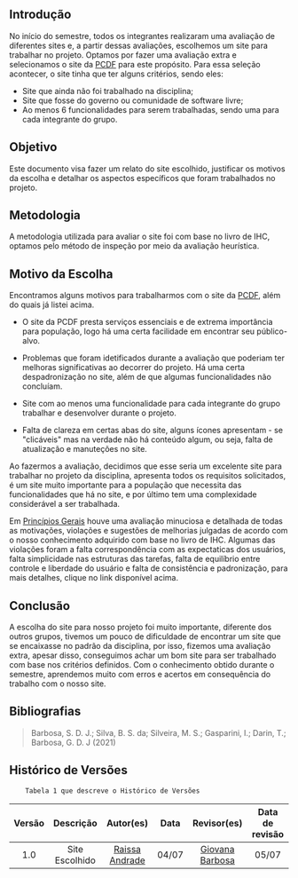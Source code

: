 ## Introdução 
No início do semestre, todos os integrantes realizaram uma avaliação de diferentes sites e, a partir dessas avaliações, escolhemos um site para trabalhar no projeto. Optamos por fazer uma avaliação extra e selecionamos o site da [PCDF](https://www.pcdf.df.gov.br) para este propósito. Para essa seleção acontecer, o site tinha que ter alguns critérios, sendo eles: 

- Site que ainda não foi trabalhado na disciplina;
- Site que fosse do governo ou comunidade de software livre;
- Ao menos 6 funcionalidades para serem trabalhadas, sendo uma para cada integrante do grupo.

## Objetivo
Este documento visa fazer um relato do site escolhido, justificar os motivos da escolha e detalhar os aspectos específicos que foram trabalhados no projeto.

## Metodologia 
A metodologia utilizada para avaliar o site foi com base no livro de IHC, optamos pelo método de inspeção por meio da avaliação heurística.

## Motivo da Escolha

Encontramos alguns motivos para trabalharmos com o site da [PCDF](https://www.pcdf.df.gov.br), além do quais já listei acima. 

- O site da PCDF presta serviços essenciais e de extrema importância para população, logo há uma certa facilidade em encontrar seu público-alvo.

- Problemas que foram idetificados durante a avaliação que poderiam ter melhoras significativas ao decorrer do projeto. Há uma certa despadronização no site, além de que algumas funcionalidades não concluíam.

- Site com ao menos uma funcionalidade para cada integrante do grupo trabalhar e desenvolver durante o projeto.

- Falta de clareza em certas abas do site, alguns ícones apresentam - se "clicáveis" mas na verdade não há conteúdo algum, ou seja, falta de atualização e manuteções no site.

Ao fazermos a avaliação, decidimos que esse seria um excelente site para trabalhar no projeto da disciplina, apresenta todos os requisitos solicitados, é um site muito importante para a população que necessita das funcionalidades que há no site, e por último tem uma complexidade considerável a ser trabalhada. 

Em [Princípios Gerais](../analise_requisitos2/principios_gerais.md) houve uma avaliação minuciosa e detalhada de todas as motivações, violações e sugestões de melhorias julgadas de acordo com o nosso conhecimento adquirido com base no livro de IHC. Algumas das violações foram a falta correspondência com as expectaticas dos usuários, falta simplicidade nas estruturas das tarefas, falta de equilíbrio entre controle e liberdade do usuário e falta de consistência e padronização, para mais detalhes, clique no link disponível acima.

## Conclusão 
A escolha do site para nosso projeto foi muito importante, diferente dos outros grupos, tivemos um pouco de dificuldade de encontrar um site que se encaixasse no padrão da disciplina, por isso, fizemos uma avaliação extra, apesar disso, conseguimos achar um bom site para ser trabalhado com base nos critérios definidos. Com o conhecimento obtido durante o semestre, aprendemos muito com erros e acertos em consequência do trabalho com o nosso site.

## Bibliografias

> Barbosa, S. D. J.; Silva, B. S. da; Silveira, M. S.; Gasparini, I.; Darin, T.; Barbosa, G. D. J (2021) 

## Histórico de Versões
        Tabela 1 que descreve o Histórico de Versões
|     Versão       |     Descrição      |      Autor(es)      | Data           |  Revisor(es)          |Data de revisão|
| :----------------------------------------------------------: | :-------------------------------: | :-------------------------------------------------: | :-------------------------------: |  :-------------------------------: | :-------------------------------: |
| 1.0 | Site Escolhido  | [Raissa Andrade](https://github.com/RaissaAndradeS)   |  04/07 |   [Giovana Barbosa](https://github.com/gio221)  | 05/07|
 